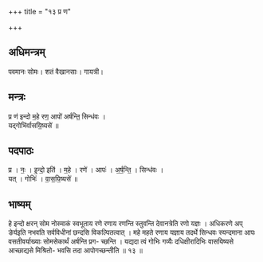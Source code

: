 +++
title = "१३ प्र ण"

+++
## अधिमन्त्रम्
पवमानः सोमः। शतं वैखानसाः। गायत्री।

## मन्त्रः
प्र ण॑ इन्दो म॒हे रण॒ आपो॑ अर्षन्ति॒ सिन्ध॑वः ।  
यद्गोभि॑र्वासयि॒ष्यसे॑ ॥

## पदपाठः
प्र । नः॒ । इ॒न्दो॒ इति॑ । म॒हे । रणे॑ । आपः॑ । अ॒र्ष॒न्ति॒ । सिन्ध॑वः ।  
यत् । गोभिः॑ । वा॒स॒यि॒ष्यसे॑ ॥

## भाष्यम्
हे इन्दो क्षरन् सोम नोस्माकं स्वभूताय रणे रणाय रणन्ति स्तुवन्ति देवानत्रेति रणो यज्ञः । अधिकरणे अप् ङेर्यइति नभवति सर्वविधीनां छन्दसि विकल्पितत्वात् । महे महते रणाय यज्ञाय तदर्थे सिन्धवः स्यन्दमाना आपः वसतीवर्याख्याः सोमसेकार्थं अर्षन्ति प्रग- च्छन्ति । यद्यदा त्वं गोभिः गव्यैः दधिक्षीरादिभिः वासयिष्यसे आच्छाद्यसे मिश्रितो- भवसि तदा आपोगच्छन्तीति ॥ १३ ॥
